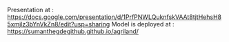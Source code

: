 Presentation at : https://docs.google.com/presentation/d/1PrfPNWLQuknfskVAAt8tjtHehsH85xmjlz3bYnVkZn8/edit?usp=sharing
Model is deployed at : https://sumanthegdegithub.github.io/agriland/

